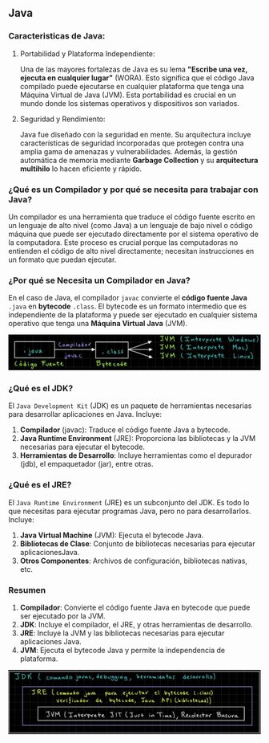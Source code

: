 ## Java

### Caracteristicas de Java:


1. Portabilidad y Plataforma Independiente:

    Una de las mayores fortalezas de Java es su lema **"Escribe una vez, ejecuta en cualquier lugar"** (WORA). Esto significa que el código Java compilado puede ejecutarse en cualquier plataforma que tenga una Máquina Virtual de Java (JVM). Esta portabilidad es crucial en un mundo donde los sistemas operativos y dispositivos son variados.

2. Seguridad y Rendimiento:

    Java fue diseñado con la seguridad en mente. Su arquitectura incluye características de seguridad incorporadas que protegen contra una amplia gama de amenazas y vulnerabilidades. Además, la gestión automática de memoria mediante **Garbage Collection** y su **arquitectura multihilo** lo hacen eficiente y rápido.


### ¿Qué es un Compilador y por qué se necesita para trabajar con Java?
Un compilador es una herramienta que traduce el código fuente escrito en un lenguaje de alto nivel (como Java) a un lenguaje de bajo nivel o código máquina que puede ser ejecutado directamente por el sistema operativo de la computadora. Este proceso es crucial porque las computadoras no entienden el código de alto nivel directamente; necesitan instrucciones en un formato que puedan ejecutar.

### ¿Por qué se Necesita un Compilador en Java?
En el caso de Java, el compilador `javac` convierte el **código fuente Java** `.java` en **bytecode** `.class`. El bytecode es un formato intermedio que es independiente de la plataforma y puede ser ejecutado en cualquier sistema operativo que tenga una **Máquina Virtual Java** (JVM).
<p align="center">
  <img src="JDK.png">
</p>

### ¿Qué es el JDK?
El `Java Development Kit` (JDK) es un paquete de herramientas necesarias para desarrollar aplicaciones en Java. Incluye:
1. **Compilador** (javac): Traduce el código fuente Java a bytecode.
2. **Java Runtime Environment** (JRE): Proporciona las bibliotecas y la JVM necesarias para ejecutar el bytecode.
3. **Herramientas de Desarrollo**: Incluye herramientas como el depurador (jdb), el empaquetador (jar), entre otras.

### ¿Qué es el JRE?
El `Java Runtime Environment` (JRE) es un subconjunto del JDK. Es todo lo que necesitas para ejecutar programas Java, pero no para desarrollarlos. Incluye:
1. **Java Virtual Machine** (JVM): Ejecuta el bytecode Java.
2. **Bibliotecas de Clase**: Conjunto de bibliotecas necesarias para ejecutar aplicacionesJava.
3. **Otros Componentes**: Archivos de configuración, bibliotecas nativas, etc.

### Resumen
1. **Compilador**: Convierte el código fuente Java en bytecode que puede ser ejecutado por la JVM.
2. **JDK**: Incluye el compilador, el JRE, y otras herramientas de desarrollo.
3. **JRE**: Incluye la JVM y las bibliotecas necesarias para ejecutar aplicaciones Java.
4. **JVM**: Ejecuta el bytecode Java y permite la independencia de plataforma.
<p align="center">
  <img src="JDK2.png">
</p>
